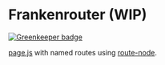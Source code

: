 # Frankenrouter (WIP)

[![Greenkeeper badge](https://badges.greenkeeper.io/jupl/frankenrouter.svg)](https://greenkeeper.io/)

[page.js](http://visionmedia.github.io/page.js/) with named routes using [route-node](https://github.com/troch/route-node).
